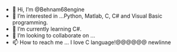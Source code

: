 - 👋 Hi, I’m @Behnam68engine
- 👀 I’m interested in ...Python, Matlab, C, C# and Visual Basic programming. 
- 🌱 I’m currently learning C#.
- 💞️ I’m looking to collaborate on ...
- 📫 How to reach me ...
I love C language!@@@@@@
newlinne

<!---
Behnam68engine/Behnam68engine is a ✨ special ✨ repository because its `README.md` (this file) appears on your GitHub profile.
You can click the Preview link to take a look at your changes.
--->
